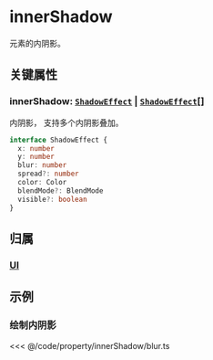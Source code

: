 <script setup>
import Case from '/component/Case.vue'
</script>

# innerShadow

元素的内阴影。

<case name="InnerShadow" editor=false></case>

## 关键属性

### innerShadow: [`ShadowEffect`](../interface/ui/Effect.md#shadoweffect) | [`ShadowEffect`](../interface/ui/Effect.md#shadoweffect)[]

内阴影， 支持多个内阴影叠加。

```ts
interface ShadowEffect {
  x: number
  y: number
  blur: number
  spread?: number
  color: Color
  blendMode?: BlendMode
  visible?: boolean
}
```

## 归属

### [UI](/reference/display/UI.md)

## 示例

<case name="InnerShadow" index=0 editor=false></case>

### 绘制内阴影

<<< @/code/property/innerShadow/blur.ts
